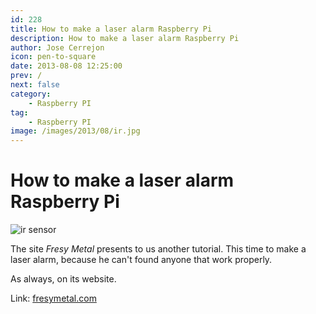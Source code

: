 ```yaml
---
id: 228
title: How to make a laser alarm Raspberry Pi
description: How to make a laser alarm Raspberry Pi
author: Jose Cerrejon
icon: pen-to-square
date: 2013-08-08 12:25:00
prev: /
next: false
category:
    - Raspberry PI
tag:
    - Raspberry PI
image: /images/2013/08/ir.jpg
---
```


# How to make a laser alarm Raspberry Pi

![ir sensor](/images/2013/08/ir.jpg)

The site _Fresy Metal_ presents to us another tutorial. This time to make a laser alarm, because he can't found anyone that work properly.

As always, on its website.

Link: [fresymetal.com](https://www.fresymetal.com/como-hacer-una-alarma-laser-con-raspberry/)
